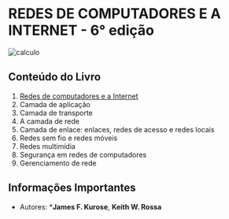 # REDES DE COMPUTADORES E A INTERNET - 6° edição

![calculo](https://encrypted-tbn0.gstatic.com/images?q=tbn%3AANd9GcQYWA_SECtZkB5inXnRndU63O9LsCK5bofXVibsA_X3UktQTjI5)

## Conteúdo do Livro

1. [Redes de computadores e a Internet](https://github.com/Darlley/ExerciciosLivros/tree/master/tecnologia/redes1/capituloum)
1. Camada de aplicação
1. Camada de transporte
1. A camada de rede
1. Camada de enlace: enlaces, redes de acesso e redes locais
1. Redes sem fio e redes móveis
1. Redes multimídia
1. Segurança em redes de computadores
1. Gerenciamento de rede

## Informações Importantes

- Autores: ***James F. Kurose**, **Keith W. Rossa**
